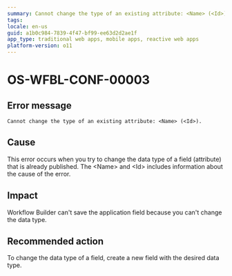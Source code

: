```yaml
---
summary: Cannot change the type of an existing attribute: <Name> (<Id>).
tags:
locale: en-us
guid: a1b0c984-7839-4f47-bf99-ee63d2d2ae1f
app_type: traditional web apps, mobile apps, reactive web apps
platform-version: o11
---
```


# OS-WFBL-CONF-00003

## Error message

`Cannot change the type of an existing attribute: <Name> (<Id>).`

## Cause

This error occurs when you try to change the data type of a field (attribute) that is already published.
The &lt;Name&gt; and &lt;Id&gt; includes information about the cause of the error.

## Impact

Workflow Builder can't save the application field because you can't change the data type. 

## Recommended action

To change the data type of a field, create a new field with the desired data type.
